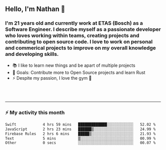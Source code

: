 ## Hello, I'm Nathan 👋

### I'm 21 years old and currently work at ETAS (Bosch) as a Software Engineer. I describe myself as a passionate developer who loves working within teams, creating projects and contributing to open source code. I love to work on personal and commerical projects to improve on my overall knowledge and developing skills.

- 📚 I like to learn new things and be apart of multiple projects
- 🥅 Goals: Contribute more to Open Source projects and learn Rust
- ⚡ Despite my passion, I love the gym 💪

<br />
<br />

---

### ⚡️ My activity this month
  
<!--START_SECTION:waka-->

```txt
Swift            4 hrs 59 mins   █████████████░░░░░░░░░░░░   52.02 %
JavaScript       2 hrs 23 mins   ██████▒░░░░░░░░░░░░░░░░░░   24.99 %
Firebase Rules   2 hrs 6 mins    █████▒░░░░░░░░░░░░░░░░░░░   21.93 %
Text             5 mins          ▒░░░░░░░░░░░░░░░░░░░░░░░░   00.99 %
Other            0 secs          ░░░░░░░░░░░░░░░░░░░░░░░░░   00.07 %
```

<!--END_SECTION:waka-->

[website]: https://ellisn.com
